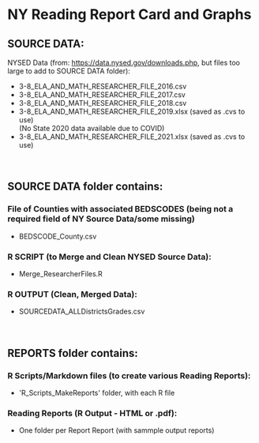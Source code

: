 # NY Reading Report Card and Graphs  
## SOURCE DATA:
NYSED Data (from: https://data.nysed.gov/downloads.php, but files too large to add to SOURCE DATA folder):
- 3-8_ELA_AND_MATH_RESEARCHER_FILE_2016.csv  
- 3-8_ELA_AND_MATH_RESEARCHER_FILE_2017.csv  
- 3-8_ELA_AND_MATH_RESEARCHER_FILE_2018.csv  
- 3-8_ELA_AND_MATH_RESEARCHER_FILE_2019.xlsx  (saved as .cvs to use)  
(No State 2020 data available due to COVID)  
- 3-8_ELA_AND_MATH_RESEARCHER_FILE_2021.xlsx  (saved as .cvs to use)  
<br></br>

## SOURCE DATA folder contains:
### File of Counties with associated BEDSCODES (being not a required field of NY Source Data/some missing)  
- BEDSCODE_County.csv  

### R SCRIPT (to Merge and Clean NYSED Source Data):  
- Merge_ResearcherFiles.R  

### R OUTPUT (Clean, Merged Data):  
- SOURCEDATA_ALLDistrictsGrades.csv  
<br></br>

## REPORTS folder contains:

### R Scripts/Markdown files (to create various Reading Reports):
- 'R_Scripts_MakeReports' folder, with each R file

### Reading Reports (R Output - HTML or .pdf):
- One folder per Report Report (with sammple output reports)
